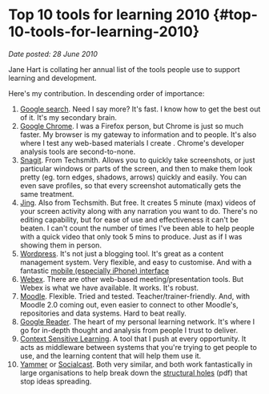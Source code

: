 # Top 10 tools for learning 2010 {#top-10-tools-for-learning-2010}

_Date posted: 28 June 2010_

Jane Hart is collating her annual list of the tools people use to support learning and development.

Here's my contribution. In descending order of importance:

1.  [Google search](http://www.google.com/). Need I say more? It's fast. I know how to get the best out of it. It's my secondary brain.
2.  [Google Chrome](http://www.google.com/chrome). I was a Firefox person, but Chrome is just so much faster. My browser is my gateway to information and to people. It's also where I test any web-based materials I create . Chrome's developer analysis tools are second-to-none.
3.  [Snagit](http://www.techsmith.com/screen-capture.asp). From Techsmith. Allows you to quickly take screenshots, or just particular windows or parts of the screen, and then to make them look pretty (eg. torn edges, shadows, arrows) quickly and easily. You can even save profiles, so that every screenshot automatically gets the same treatment.
4.  [Jing](http://www.jingproject.com/). Also from Techsmith. But free. It creates 5 minute (max) videos of your screen activity along with any narration you want to do. There's no editing capability, but for ease of use and effectiveness it can't be beaten. I can't count the number of times I've been able to help people with a quick video that only took 5 mins to produce. Just as if I was showing them in person.
5.  [Wordpress](http://wordpress.org/). It's not just a blogging tool. It's great as a content management system. Very flexible, and easy to customise. And with a fantastic [mobile (especially iPhone) interface](http://www.wptouch.com/)
6.  [Webex](http://www.webex.com/). There are other web-based meeting/presentation tools. But Webex is what we have available. It works. It's robust.
7.  [Moodle](http://moodle.org/). Flexible. Tried and tested. Teacher/trainer-friendly. And, with Moodle 2.0 coming out, even easier to connect to other Moodle's, repositories and data systems. Hard to beat really.
8.  [Google Reader](http://www.google.com/reader). The heart of my personal learning network. It's where I go for in-depth thought and analysis from people I trust to deliver.
9.  [Context Sensitive Learning](http://www.trainer1.com/Rapid_Application_Support.html). A tool that I push at every opportunity. It acts as middleware between systems that you're trying to get people to use, and the learning content that will help them use it.
10.  [Yammer](http://www.yammer.com/) or [Socialcast](http://www.socialcast.com/). Both very similar, and both work fantastically in large organisations to help break down the [structural holes](http://faculty.chicagobooth.edu/ronald.burt/research/SHGI.pdf) (pdf) that stop ideas spreading.